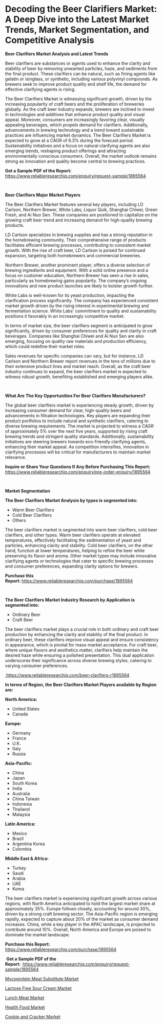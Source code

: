 <p><h1>Decoding the Beer Clarifiers Market: A Deep Dive into the Latest Market Trends, Market Segmentation, and Competitive Analysis</h1></p><p><strong>Beer Clarifiers Market Analysis and Latest Trends</strong></p>
<p><p>Beer clarifiers are substances or agents used to enhance the clarity and stability of beer by removing unwanted particles, haze, and sediments from the final product. These clarifiers can be natural, such as fining agents like gelatin or isinglass, or synthetic, including various polyvinyl compounds. As brewers seek to improve product quality and shelf life, the demand for effective clarifying agents is rising.</p><p>The Beer Clarifiers Market is witnessing significant growth, driven by the increasing popularity of craft beers and the proliferation of breweries globally. As the craft beer industry expands, brewers are inclined to invest in technologies and additives that enhance product quality and visual appeal. Moreover, consumers are increasingly favoring clear, visually appealing beverages, which propels demand for clarifiers. Additionally, advancements in brewing technology and a trend toward sustainable practices are influencing market dynamics. The Beer Clarifiers Market is expected to grow at a CAGR of 6.3% during the forecast period. Sustainability initiatives and a focus on natural clarifying agents are also emerging trends, reshaping product offerings and attracting environmentally conscious consumers. Overall, the market outlook remains strong as innovation and quality become central to brewing practices.</p></p>
<p><strong>Get a Sample PDF of the Report:&nbsp;</strong> <a href="https://www.reliableresearchiq.com/enquiry/request-sample/1895564?utm_campaign=1141&utm_medium=2&utm_source=Github&utm_content=ia&utm_term=07042025&utm_id=beer-clarifiers">https://www.reliableresearchiq.com/enquiry/request-sample/1895564</a></p>
<p>&nbsp;</p>
<p><strong>Beer Clarifiers Major Market Players</strong></p>
<p><p>The Beer Clarifiers Market features several key players, including LD Carlson, Northern Brewer, White Labs, Liquor Quik, Shanghai Chiwei, Green Fresh, and Ai Nuo Sen. These companies are positioned to capitalize on the growing craft beer trend and increasing demand for high-quality brewing products.</p><p>LD Carlson specializes in brewing supplies and has a strong reputation in the homebrewing community. Their comprehensive range of products facilitates efficient brewing processes, contributing to consistent market growth. With the rise of craft beer, LD Carlson is poised for continued expansion, targeting both homebrewers and commercial breweries.</p><p>Northern Brewer, another prominent player, offers a diverse selection of brewing ingredients and equipment. With a solid online presence and a focus on customer education, Northern Brewer has seen a rise in sales, particularly as homebrewing gains popularity. The company’s ongoing innovations and new product launches are likely to bolster growth further.</p><p>White Labs is well-known for its yeast production, impacting the clarification process significantly. The company has experienced consistent market growth driven by the rising interest in experimental brewing and fermentation science. White Labs' commitment to quality and sustainability positions it favorably in an increasingly competitive market.</p><p>In terms of market size, the beer clarifiers segment is anticipated to grow significantly, driven by consumer preferences for quality and clarity in craft beverages. Companies like Shanghai Chiwei and Ai Nuo Sen are also emerging, focusing on quality raw materials and production efficiency, which could redefine their market roles.</p><p>Sales revenues for specific companies can vary, but for instance, LD Carlson and Northern Brewer report revenues in the tens of millions due to their extensive product lines and market reach. Overall, as the craft beer industry continues to expand, the beer clarifiers market is expected to witness robust growth, benefiting established and emerging players alike.</p></p>
<p>&nbsp;</p>
<p><strong>What Are The Key Opportunities For Beer Clarifiers Manufacturers?</strong></p>
<p><p>The global beer clarifiers market is experiencing steady growth, driven by increasing consumer demand for clear, high-quality beers and advancements in filtration technologies. Key players are expanding their product portfolios to include natural and synthetic clarifiers, catering to diverse brewing requirements. The market is projected to witness a CAGR of approximately 5% over the next five years, supported by rising craft brewing trends and stringent quality standards. Additionally, sustainability initiatives are steering brewers towards eco-friendly clarifying agents, enhancing their market appeal. As competition intensifies, innovation in clarifying processes will be critical for manufacturers to maintain market relevance.</p></p>
<p><strong>Inquire or Share Your Questions If Any Before Purchasing This Report:</strong> <a href="https://www.reliableresearchiq.com/enquiry/pre-order-enquiry/1895564?utm_campaign=1141&utm_medium=2&utm_source=Github&utm_content=ia&utm_term=07042025&utm_id=beer-clarifiers">https://www.reliableresearchiq.com/enquiry/pre-order-enquiry/1895564</a></p>
<p>&nbsp;</p>
<p><strong>Market Segmentation</strong></p>
<p><strong>The Beer Clarifiers Market Analysis by types is segmented into:</strong></p>
<p><ul><li>Warm Beer Clarifiers</li><li>Cold Beer Clarifiers</li><li>Others</li></ul></p>
<p><p>The beer clarifiers market is segmented into warm beer clarifiers, cold beer clarifiers, and other types. Warm beer clarifiers operate at elevated temperatures, effectively facilitating the sedimentation of yeast and particles, enhancing clarity and stability. Cold beer clarifiers, on the other hand, function at lower temperatures, helping to refine the beer while preserving its flavor and aroma. Other market types may include innovative clarifying agents or technologies that cater to specific brewing processes and consumer preferences, expanding clarity options for brewers.</p></p>
<p><strong>Purchase this Report:&nbsp;</strong><a href="https://www.reliableresearchiq.com/purchase/1895564?utm_campaign=1141&utm_medium=2&utm_source=Github&utm_content=ia&utm_term=07042025&utm_id=beer-clarifiers">https://www.reliableresearchiq.com/purchase/1895564</a></p>
<p>&nbsp;</p>
<p><strong>The Beer Clarifiers Market Industry Research by Application is segmented into:</strong></p>
<p><ul><li>Ordinary Beer</li><li>Craft Beer</li></ul></p>
<p><p>The beer clarifiers market plays a crucial role in both ordinary and craft beer production by enhancing the clarity and stability of the final product. In ordinary beer, these clarifiers improve visual appeal and ensure consistency in appearance, which is pivotal for mass-market acceptance. For craft beer, where unique flavors and aesthetics matter, clarifiers help maintain the desired haze while ensuring a polished presentation. This dual application underscores their significance across diverse brewing styles, catering to varying consumer preferences.</p></p>
<p><a href="https://www.reliableresearchiq.com/beer-clarifiers-r1895564?utm_campaign=1141&utm_medium=2&utm_source=Github&utm_content=ia&utm_term=07042025&utm_id=beer-clarifiers">&nbsp;https://www.reliableresearchiq.com/beer-clarifiers-r1895564</a></p>
<p><strong>In terms of Region, the Beer Clarifiers Market Players available by Region are:</strong></p>
<p>
    <p> <strong> North America: </strong>
        <ul>
            <li>United States</li>
            <li>Canada</li>
        </ul>
        </p> 
    <p> <strong> Europe: </strong>
        <ul>
            <li>Germany</li>
            <li>France</li>
            <li>U.K.</li>
            <li>Italy</li>
            <li>Russia</li>
        </ul>
        </p> 
    <p> <strong> Asia-Pacific: </strong>
        <ul>
            <li>China</li>
            <li>Japan</li>
            <li>South Korea</li>
            <li>India</li>
            <li>Australia</li>
            <li>China Taiwan</li>
            <li>Indonesia</li>
            <li>Thailand</li>
            <li>Malaysia</li>
        </ul>
        </p> 
    <p> <strong> Latin America: </strong>
        <ul>
            <li>Mexico</li>
            <li>Brazil</li>
            <li>Argentina Korea</li>
            <li>Colombia</li>
        </ul>
        </p> 
    <p> <strong> Middle East & Africa: </strong>
        <ul>
            <li>Turkey</li>
            <li>Saudi</li>
            <li>Arabia</li>
            <li>UAE</li>
            <li>Korea</li>
        </ul>
    </p>
    </p>
<p><p>The beer clarifiers market is experiencing significant growth across various regions, with North America anticipated to hold the largest market share at approximately 35%. Europe follows closely, accounting for around 30%, driven by a strong craft brewing sector. The Asia-Pacific region is emerging rapidly, expected to capture about 20% of the market as consumer demand increases. China, while a key player in the APAC landscape, is projected to contribute around 10%. Overall, North America and Europe are poised to dominate the market landscape.</p></p>
<p><strong>Purchase this Report: </strong><a href="https://www.reliableresearchiq.com/purchase/1895564?utm_campaign=1141&utm_medium=2&utm_source=Github&utm_content=ia&utm_term=07042025&utm_id=beer-clarifiers">https://www.reliableresearchiq.com/purchase/1895564</a></p>
<p>&nbsp;<strong>Get a Sample PDF of the Report:&nbsp;&nbsp;</strong><a href="https://www.reliableresearchiq.com/enquiry/request-sample/1895564?utm_campaign=1141&utm_medium=2&utm_source=Github&utm_content=ia&utm_term=07042025&utm_id=beer-clarifiers">https://www.reliableresearchiq.com/enquiry/request-sample/1895564</a></p>
<p><strong></strong></p>
<p><p><a href="https://github.com/cagleplittrw/Market-Research-Report-List-1/blob/main/mycoprotein-meat-substitute-market.md?utm_campaign=1141&utm_medium=2&utm_source=Github&utm_content=ia&utm_term=07042025&utm_id=beer-clarifiers">Mycoprotein Meat Substitute Market</a></p><p><a href="https://github.com/nellygussisy/Market-Research-Report-List-1/blob/main/lactose-free-sour-cream-market.md?utm_campaign=1141&utm_medium=2&utm_source=Github&utm_content=ia&utm_term=07042025&utm_id=beer-clarifiers">Lactose Free Sour Cream Market</a></p><p><a href="https://github.com/dahcheeviola/Market-Research-Report-List-1/blob/main/lunch-meat-market.md?utm_campaign=1141&utm_medium=2&utm_source=Github&utm_content=ia&utm_term=07042025&utm_id=beer-clarifiers">Lunch Meat Market</a></p><p><a href="https://github.com/budenhanelfc/Market-Research-Report-List-1/blob/main/health-food-market.md?utm_campaign=1141&utm_medium=2&utm_source=Github&utm_content=ia&utm_term=07042025&utm_id=beer-clarifiers">Health Food Market</a></p><p><a href="https://github.com/marrahcerpas05/Market-Research-Report-List-1/blob/main/cookie-and-cracker-market.md?utm_campaign=1141&utm_medium=2&utm_source=Github&utm_content=ia&utm_term=07042025&utm_id=beer-clarifiers">Cookie and Cracker Market</a></p></p>